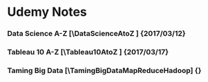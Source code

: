 # Udemy Notes

### Data Science A-Z   [\DataScienceAtoZ             ] {2017/03/12}
### Tableau 10 A-Z     [\Tableau10AtoZ               ] {2017/03/17}
### Taming Big Data    [\TamingBigDataMapReduceHadoop] {}

